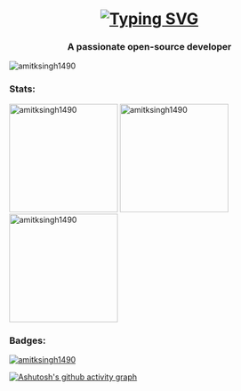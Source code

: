 <h1 align="center"><a href="https://git.io/typing-svg"><img src="https://readme-typing-svg.demolab.com?font=Fira+Code&size=32&pause=1000&width=435&lines=Hi+%F0%9F%91%8B%2C+I'm+Amit+Singh" alt="Typing SVG" /></a></h1>
<h3 align="center">A passionate open-source developer </h3>
<p align="left"> <img src="https://komarev.com/ghpvc/?username=amitksingh1490&label=Profile%20views&color=0e75b6&style=tokyonight" alt="amitksingh1490" /> </p>


<h3 align="left">Stats:</h3>
<img height=195 src="https://github-readme-stats.vercel.app/api?username=amitksingh1490&show_icons=true&locale=en&theme=tokyonight&hide_border=true&card_width=475" alt="amitksingh1490" />
<img height=195 src="https://github-readme-stats.vercel.app/api/top-langs?username=amitksingh1490&show_icons=true&locale=en&layout=compact&theme=tokyonight&hide_border=true&card_width=475" alt="amitksingh1490" />
<img height=195 src="https://streak-stats.demolab.com?user=amitksingh1490&theme=tokyonight&hide_border=true&date_format=j%20M%5B%20Y%5D&card_width=475" alt="amitksingh1490" />
<h3 align="left">Badges:</h3>
<p align="left"> <a href="https://github.com/ryo-ma/github-profile-trophy"><img src="https://github-profile-trophy.vercel.app/?username=amitksingh1490&column=-1&theme=tokyonight&no-frame=true&margin-w=10&margin-h=10" alt="amitksingh1490" /></a> </p>

[![Ashutosh's github activity graph](https://github-readme-activity-graph.cyclic.app/graph?username=amitksingh1490&theme=tokyo-night&hide_border=true)](https://github.com/ashutosh00710/github-readme-activity-graph)

<!--
**amitksingh1490/amitksingh1490** is a ✨ _special_ ✨ repository because its `README.md` (this file) appears on your GitHub profile.

Here are some ideas to get you started:

- 🔭 I’m currently working on ...
- 🌱 I’m currently learning ...
- 👯 I’m looking to collaborate on ...
- 🤔 I’m looking for help with ...
- 💬 Ask me about ...
- 📫 How to reach me: ...
- 😄 Pronouns: ...
- ⚡ Fun fact: ...
-->
